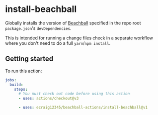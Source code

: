 # install-beachball

Globally installs the version of [Beachball](https://microsoft.github.io/beachball) specified in the repo root `package.json`'s `devDependencies`.

This is intended for running a change files check in a separate workflow where you don't need to do a full `yarn`/`npm install`.

## Getting started

To run this action:

```yaml
jobs:
  build:
    steps:
      # You must check out code before using this action
      - uses: actions/checkout@v3

      - uses: ecraig12345/beachball-actions/install-beachball@v1
```
